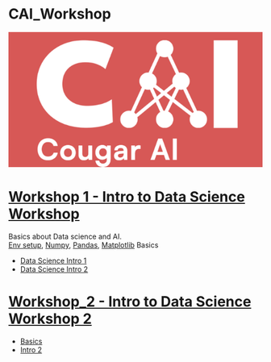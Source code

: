 # CAI_Workshop

![Logo](images/CAI.png)


# [Workshop 1 - Intro to Data Science Workshop](https://github.com/sagunkayastha/CAI_Workshop/tree/main/Workshop_1)
  Basics about Data science and AI. 
  <br/>
  [Env setup](https://github.com/sagunkayastha/CAI_Workshop/blob/main/Workshop_1/Basics.ipynb),
  [Numpy](https://github.com/sagunkayastha/CAI_Workshop/blob/main/Workshop_1/intro_np.ipynb), [Pandas](https://github.com/sagunkayastha/CAI_Workshop/blob/main/Workshop_1/intro_pandas.ipynb), [Matplotlib](https://github.com/sagunkayastha/CAI_Workshop/blob/main/Workshop_1/intro_matplotlib.ipynb) Basics

  - [Data Science Intro 1](https://github.com/sagunkayastha/CAI_Workshop/blob/main/Workshop_1/DS_intro1.ipynb)
  - [Data Science Intro 2](https://github.com/sagunkayastha/CAI_Workshop/blob/main/Workshop_1/DS_intro2.ipynb)

# [Workshop_2 - Intro to Data Science Workshop 2](https://github.com/sagunkayastha/CAI_Workshop/tree/main/Workshop_2)
  - [Basics](https://github.com/sagunkayastha/CAI_Workshop/blob/main/Workshop_2/Basics.ipynb)
  - [Intro 2](https://github.com/sagunkayastha/CAI_Workshop/blob/main/Workshop_2/Intro_2.ipynb)
